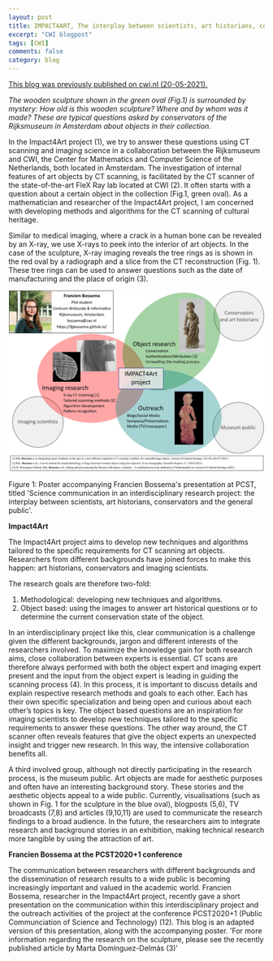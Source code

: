 ```yaml
---
layout: post
title: IMPACT4ART, The interplay between scientists, art historians, conservators and the general public
excerpt: "CWI blogpost"
tags: [CWI]
comments: false
category: blog
---
```


[This blog was previously published on cwi.nl (20-05-2021).](https://www.cwi.nl/news/blogs/impact4art-the-interplay-between-scientists-art-historians-conservators-and-the-general-public)

*The wooden sculpture shown in the green oval (Fig.1) is surrounded by mystery: How old is this wooden sculpture? Where and by whom was it made? These are typical questions asked by conservators of the Rijksmuseum in Amsterdam about objects in their collection.*

In the Impact4Art project (1), we try  to answer these questions using CT scanning and imaging science in a collaboration between the Rijksmuseum and CWI, the Center for Mathematics and Computer Science of the Netherlands, both located in Amsterdam. The investigation of internal features of art objects by CT scanning, is facilitated by the CT scanner of the state-of-the-art FleX Ray lab located at CWI (2). It often starts with a question about a certain object in the collection (Fig.1, green oval). As a mathematician and researcher of the Impact4Art project, I am concerned with developing methods and algorithms for the CT scanning of cultural heritage.

Similar to medical imaging, where a crack in a human bone can be revealed by an X-ray, we use X-rays to peek into the interior of art objects. In the case of the sculpture, X-ray imaging reveals the tree rings as is shown in the red oval by a radiograph and a slice from the CT reconstruction (Fig. 1). These tree rings can be used to answer questions such as the date of manufacturing and the place of origin (3).

![Poster](/images/visual.png)

Figure 1: Poster accompanying Francien Bossema's presentation at PCST, titled 'Science communication in an interdisciplinary research project: the interplay between scientists, art historians, conservators and the general public'.

**Impact4Art**

The Impact4Art project aims to develop new techniques and algorithms tailored to the specific requirements for CT scanning art objects. Researchers from different backgrounds have joined forces to make this happen: art historians, conservators and imaging scientists.

The research goals are therefore two-fold:

1. Methodological: developing new techniques and algorithms.
2. Object based: using the images to answer art historical questions or to determine the current conservation state of the object.

In an interdisciplinary project like this, clear communication is a challenge given the different backgrounds, jargon and different interests of the researchers involved. To maximize the knowledge gain for both research aims, close collaboration between experts is essential. CT scans are therefore always performed with both the object expert and imaging expert present and the input from the object expert is leading in guiding the scanning process (4).  In this process, it is important to discuss details and explain respective research methods and goals to each other. Each has their own specific specialization and being open and curious about each other’s topics is key. The object based questions are an inspiration for imaging scientists to develop new techniques tailored to the specific requirements to answer these questions. The other way around, the CT scanner often reveals features that give the object experts an unexpected insight and trigger new research. In this way, the intensive collaboration benefits all.

A third involved group, although not directly participating in the research process, is the museum public. Art objects are made for aesthetic purposes and often have an interesting background story. These stories and the aesthetic objects appeal to a wide public. Currently, visualisations (such as shown in Fig. 1 for the sculpture in the blue oval), blogposts (5,6), TV broadcasts (7,8) and articles (9,10,11) are used to communicate the research findings to a broad audience. In the future, the researchers aim to integrate research and background stories in an exhibition, making technical research more tangible by using the attraction of art.

**Francien Bossema at the PCST2020+1 conference**

The communication between researchers with different backgrounds and the dissemination of research results to a wide public is becoming increasingly important and valued in the academic world. Francien Bossema, researcher in the Impact4Art project, recently gave a short presentation on the communication within this interdisciplinary project and the outreach activities of the project at the conference PCST2020+1 (Public Communciation of Science and Technology) (12). This blog is an adapted version of this presentation, along with the accompanying poster. 'For more information regarding the research on the sculpture, please see the recently published article by Marta Domínguez-Delmás (3)'


